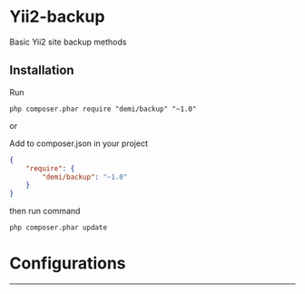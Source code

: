 Yii2-backup
===================
Basic Yii2 site backup methods

Installation
---
Run
```code
php composer.phar require "demi/backup" "~1.0"
```
or


Add to composer.json in your project
```json
{
	"require": {
  		"demi/backup": "~1.0"
	}
}
```
then run command
```code
php composer.phar update
```

# Configurations
---
